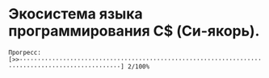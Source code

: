 # Экосистема языка программирования C$ (Си-якорь).
``` Прогресс: [>>··································································································] 2/100% ```
